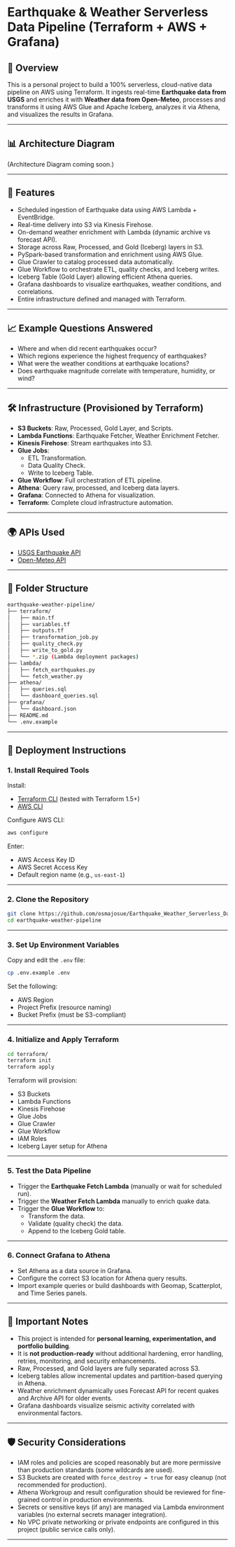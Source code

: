 # Earthquake & Weather Serverless Data Pipeline (Terraform + AWS + Grafana)

## 📌 Overview
This is a personal project to build a 100% serverless, cloud-native data pipeline on AWS using Terraform. It ingests real-time **Earthquake data from USGS** and enriches it with **Weather data from Open-Meteo**, processes and transforms it using AWS Glue and Apache Iceberg, analyzes it via Athena, and visualizes the results in Grafana.

---

## 📊 Architecture Diagram
(Architecture Diagram coming soon.)

---

## 🧩 Features
- Scheduled ingestion of Earthquake data using AWS Lambda + EventBridge.
- Real-time delivery into S3 via Kinesis Firehose.
- On-demand weather enrichment with Lambda (dynamic archive vs forecast API).
- Storage across Raw, Processed, and Gold (Iceberg) layers in S3.
- PySpark-based transformation and enrichment using AWS Glue.
- Glue Crawler to catalog processed data automatically.
- Glue Workflow to orchestrate ETL, quality checks, and Iceberg writes.
- Iceberg Table (Gold Layer) allowing efficient Athena queries.
- Grafana dashboards to visualize earthquakes, weather conditions, and correlations.
- Entire infrastructure defined and managed with Terraform.

---

## 📈 Example Questions Answered
- Where and when did recent earthquakes occur?
- Which regions experience the highest frequency of earthquakes?
- What were the weather conditions at earthquake locations?
- Does earthquake magnitude correlate with temperature, humidity, or wind?

---

## 🛠 Infrastructure (Provisioned by Terraform)
- **S3 Buckets**: Raw, Processed, Gold Layer, and Scripts.
- **Lambda Functions**: Earthquake Fetcher, Weather Enrichment Fetcher.
- **Kinesis Firehose**: Stream earthquakes into S3.
- **Glue Jobs**:
  - ETL Transformation.
  - Data Quality Check.
  - Write to Iceberg Table.
- **Glue Workflow**: Full orchestration of ETL pipeline.
- **Athena**: Query raw, processed, and Iceberg data layers.
- **Grafana**: Connected to Athena for visualization.
- **Terraform**: Complete cloud infrastructure automation.

---

## 🌍 APIs Used
- [USGS Earthquake API](https://earthquake.usgs.gov/)
- [Open-Meteo API](https://open-meteo.com/)

---

## 🧱 Folder Structure
```bash
earthquake-weather-pipeline/
├── terraform/
│   ├── main.tf
│   ├── variables.tf
│   ├── outputs.tf
│   ├── transformation_job.py
│   ├── quality_check.py
│   ├── write_to_gold.py
│   └── *.zip (Lambda deployment packages)
├── lambda/
│   ├── fetch_earthquakes.py
│   └── fetch_weather.py
├── athena/
│   ├── queries.sql
│   └── dashboard_queries.sql
├── grafana/
│   └── dashboard.json
├── README.md
└── .env.example
```

---

## 🚀 Deployment Instructions

### 1. Install Required Tools
Install:
- [Terraform CLI](https://developer.hashicorp.com/terraform/tutorials/aws-get-started/install-cli) (tested with Terraform 1.5+)
- [AWS CLI](https://docs.aws.amazon.com/cli/latest/userguide/getting-started-install.html)

Configure AWS CLI:
```bash
aws configure
```
Enter:
- AWS Access Key ID
- AWS Secret Access Key
- Default region name (e.g., `us-east-1`)

---

### 2. Clone the Repository
```bash
git clone https://github.com/osmajosue/Earthquake_Weather_Serverless_Data_Pipeline.git
cd earthquake-weather-pipeline
```

---

### 3. Set Up Environment Variables
Copy and edit the `.env` file:
```bash
cp .env.example .env
```
Set the following:
- AWS Region
- Project Prefix (resource naming)
- Bucket Prefix (must be S3-compliant)

---

### 4. Initialize and Apply Terraform
```bash
cd terraform/
terraform init
terraform apply
```
Terraform will provision:
- S3 Buckets
- Lambda Functions
- Kinesis Firehose
- Glue Jobs
- Glue Crawler
- Glue Workflow
- IAM Roles
- Iceberg Layer setup for Athena

---

### 5. Test the Data Pipeline
- Trigger the **Earthquake Fetch Lambda** (manually or wait for scheduled run).
- Trigger the **Weather Fetch Lambda** manually to enrich quake data.
- Trigger the **Glue Workflow** to:
  - Transform the data.
  - Validate (quality check) the data.
  - Append to the Iceberg Gold table.

---

### 6. Connect Grafana to Athena
- Set Athena as a data source in Grafana.
- Configure the correct S3 location for Athena query results.
- Import example queries or build dashboards with Geomap, Scatterplot, and Time Series panels.

---

## 🧠 Important Notes
- This project is intended for **personal learning, experimentation, and portfolio building**.
- It is **not production-ready** without additional hardening, error handling, retries, monitoring, and security enhancements.
- Raw, Processed, and Gold layers are fully separated across S3.
- Iceberg tables allow incremental updates and partition-based querying in Athena.
- Weather enrichment dynamically uses Forecast API for recent quakes and Archive API for older events.
- Grafana dashboards visualize seismic activity correlated with environmental factors.

---

## 🛡️ Security Considerations
- IAM roles and policies are scoped reasonably but are more permissive than production standards (some wildcards are used).
- S3 Buckets are created with `force_destroy = true` for easy cleanup (not recommended for production).
- Athena Workgroup and result configuration should be reviewed for fine-grained control in production environments.
- Secrets or sensitive keys (if any) are managed via Lambda environment variables (no external secrets manager integration).
- No VPC private networking or private endpoints are configured in this project (public service calls only).

---